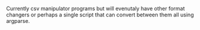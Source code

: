 Currently csv manipulator programs but will evenutaly have other format changers or perhaps a single script that can convert between them all using argparse.
